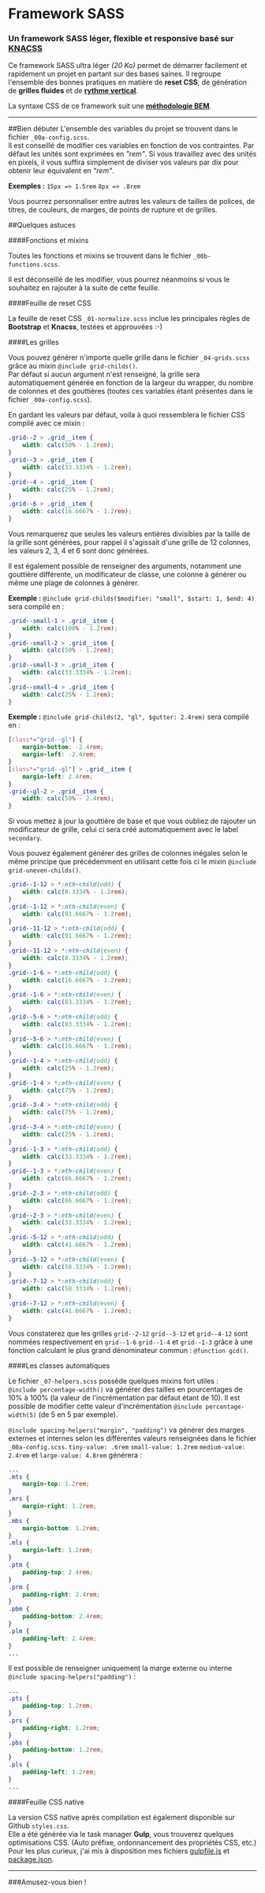 # Framework SASS
### Un framework SASS léger, flexible et responsive basé sur [KNACSS](https://github.com/alsacreations/KNACSS)

Ce framework SASS ultra léger *(20 Ko)* permet de démarrer facilement et rapidement un projet en partant sur des bases saines. Il regroupe l'ensemble des bonnes pratiques en matière de **reset CSS**, de génération de **grilles fluides** et de **[rythme vertical](https://larlet.fr/david/biologeek/archives/20070819-l-importance-du-rythme-vertical-en-design-css/)**.

La syntaxe CSS de ce framework suit une **[méthodologie BEM](https://en.bem.info/method/)**.

***

##Bien débuter
L'ensemble des variables du projet se trouvent dans le fichier `_00a-config.scss`.  
Il est conseillé de modifier ces variables en fonction de vos contraintes. Par défaut les unités sont exprimées en *"rem"*. Si vous travaillez avec des unités en pixels, il vous suffira simplement de diviser vos valeurs par dix pour obtenir leur équivalent en *"rem"*.  

**Exemples :** `15px => 1.5rem` `8px => .8rem`

Vous pourrez personnaliser entre autres les valeurs de tailles de polices, de titres, de couleurs, de marges, de points de rupture et de grilles.

##Quelques astuces

####Fonctions et mixins

Toutes les fonctions et mixins se trouvent dans le fichier `_00b-functions.scss`.  

Il est déconseillé de les modifier, vous pourrez néanmoins si vous le souhaitez en rajouter à la suite de cette feuille.

####Feuille de reset CSS

La feuille de reset CSS `_01-normalize.scss` inclue les principales règles de **Bootstrap** et **Knacss**, testées et approuvées :-)

####Les grilles

Vous pouvez générer n'importe quelle grille dans le fichier `_04-grids.scss` grâce au mixin `@include grid-childs()`.  
Par défaut si aucun argument n'est renseigné, la grille sera automatiquement générée en fonction de la largeur du wrapper, du nombre de colonnes et des gouttières (toutes ces variables étant présentes dans le fichier `_00a-config.scss`). 

En gardant les valeurs par défaut, voila à quoi ressemblera le fichier CSS compilé avec ce mixin :
```css
.grid--2 > .grid__item {
    width: calc(50% - 1.2rem);
}
.grid--3 > .grid__item {
    width: calc(33.3334% - 1.2rem);
}
.grid--4 > .grid__item {
    width: calc(25% - 1.2rem);
}
.grid--6 > .grid__item {
    width: calc(16.6667% - 1.2rem);
}
```
Vous remarquerez que seules les valeurs entières divisibles par la taille de la grille sont générées, pour rappel il s'agissait d'une grille de 12 colonnes, les valeurs 2, 3, 4 et 6 sont donc générées.  

Il est également possible de renseigner des arguments, notamment une gouttière différente, un modificateur de classe, une colonne à générer ou même une plage de colonnes à générer.   

**Exemple :** `@include grid-childs($modifier: "small", $start: 1, $end: 4)` sera compilé en :

```css
.grid--small-1 > .grid__item {
    width: calc(100% - 1.2rem);
}
.grid--small-2 > .grid__item {
    width: calc(50% - 1.2rem);
}
.grid--small-3 > .grid__item {
    width: calc(33.3334% - 1.2rem);
}
.grid--small-4 > .grid__item {
    width: calc(25% - 1.2rem);
}

```
**Exemple :** `@include grid-childs(2, "gl", $gutter: 2.4rem)` sera compilé en :
```css
[class*="grid--gl"] {
    margin-bottom: -2.4rem;
    margin-left: -2.4rem;
}
[class*="grid--gl"] > .grid__item {
    margin-left: 2.4rem;
}
.grid--gl-2 > .grid__item {
    width: calc(50% - 2.4rem);
}
```

Si vous mettez à jour la gouttière de base et que vous oubliez de rajouter un modificateur de grille, celui ci sera créé automatiquement avec le label `secondary`.

Vous pouvez également générer des grilles de colonnes inégales selon le même principe que précédemment en utilisant cette fois ci le mixin `@include grid-uneven-childs()`.
```css
.grid--1-12 > *:nth-child(odd) {
    width: calc(8.3334% - 1.2rem);
}
.grid--1-12 > *:nth-child(even) {
    width: calc(91.6667% - 1.2rem);
}
.grid--11-12 > *:nth-child(odd) {
    width: calc(91.6667% - 1.2rem);
}
.grid--11-12 > *:nth-child(even) {
    width: calc(8.3334% - 1.2rem);
}
.grid--1-6 > *:nth-child(odd) {
    width: calc(16.6667% - 1.2rem);
}
.grid--1-6 > *:nth-child(even) {
    width: calc(83.3334% - 1.2rem);
}
.grid--5-6 > *:nth-child(odd) {
    width: calc(83.3334% - 1.2rem);
}
.grid--5-6 > *:nth-child(even) {
    width: calc(16.6667% - 1.2rem);
}
.grid--1-4 > *:nth-child(odd) {
    width: calc(25% - 1.2rem);
}
.grid--1-4 > *:nth-child(even) {
    width: calc(75% - 1.2rem);
}
.grid--3-4 > *:nth-child(odd) {
    width: calc(75% - 1.2rem);
}
.grid--3-4 > *:nth-child(even) {
    width: calc(25% - 1.2rem);
}
.grid--1-3 > *:nth-child(odd) {
    width: calc(33.3334% - 1.2rem);
}
.grid--1-3 > *:nth-child(even) {
    width: calc(66.6667% - 1.2rem);
}
.grid--2-3 > *:nth-child(odd) {
    width: calc(66.6667% - 1.2rem);
}
.grid--2-3 > *:nth-child(even) {
    width: calc(33.3334% - 1.2rem);
}
.grid--5-12 > *:nth-child(odd) {
    width: calc(41.6667% - 1.2rem);
}
.grid--5-12 > *:nth-child(even) {
    width: calc(58.3334% - 1.2rem);
}
.grid--7-12 > *:nth-child(odd) {
    width: calc(58.3334% - 1.2rem);
}
.grid--7-12 > *:nth-child(even) {
    width: calc(41.6667% - 1.2rem);
}
```

Vous constaterez que les grilles `grid--2-12` `grid--3-12` et `grid--4-12` sont nommées respectivement en `grid--1-6` `grid--1-4` et `grid--1-3` grâce à une fonction calculant le plus grand dénominateur commun : `@function gcd()`.

####Les classes automatiques

Le fichier `_07-helpers.scss` possède quelques mixins fort utiles :  
`@include percentage-width()` va générer des tailles en pourcentages de 10% à 100% (la valeur de l'incrémentation par défaut étant de 10). Il est possible de modifier cette valeur d'incrémentation `@include percentage-width(5)` (de 5 en 5 par exemple).  

`@include spacing-helpers("margin", "padding")` va générer des marges externes et internes selon les différentes valeurs renseignées dans le fichier `_00a-config.scss`.  `tiny-value: .6rem` `small-value: 1.2rem` `medium-value: 2.4rem` et `large-value: 4.8rem` générera :  

```css
...
.mts {
    margin-top: 1.2rem;
}
.mrs {
    margin-right: 1.2rem;
}
.mbs {
    margin-bottom: 1.2rem;
}
.mls {
    margin-left: 1.2rem;
}
.ptm {
    padding-top: 2.4rem;
}
.prm {
    padding-right: 2.4rem;
}
.pbm {
    padding-bottom: 2.4rem;
}
.plm {
    padding-left: 2.4rem;
}
...
```

Il est possible de renseigner uniquement la marge externe ou interne `@include spacing-helpers("padding")` :

```css
...
.pts {
    padding-top: 1.2rem;
}
.prs {
    padding-right: 1.2rem;
}
.pbs {
    padding-bottom: 1.2rem;
}
.pls {
    padding-left: 1.2rem;
}
...
```

####Feuille CSS native

La version CSS native après compilation est également disponible sur Github `styles.css`.  
Elle a été générée via le task manager **Gulp**, vous trouverez quelques optimisations CSS. (Auto préfixe, ordonnancement des propriétés CSS, etc.)  
Pour les plus curieux, j'ai mis à disposition mes fichiers [gulpfile.js](https://github.com/jonathanlevaillant/gulp/blob/master/gulpfile.js) et [package.json](https://github.com/jonathanlevaillant/gulp/blob/master/package.json).

***

###Amusez-vous bien !